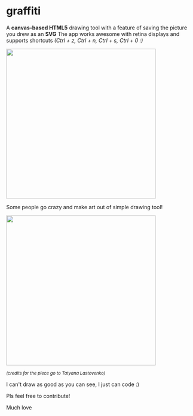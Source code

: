 # graffiti
A <b>canvas-based HTML5</b> drawing tool with a feature of saving the picture you drew as an <b>SVG</b>
The app works awesome with retina displays and supports shortcuts 
<i>(Ctrl + z, Ctrl + n, Ctrl + s, Ctrl + 0 :)</i>

<img src="http://i.imgur.com/n2uax31.png" width="400" />

Some people go crazy and make art out of simple drawing tool!

<img src="http://cs305612.vk.me/v305612225/369f/11WhVDW4ig0.jpg" width="400" />

<i><small>(credits for the piece go to Tatyana Lastovenko)</small></i>

I can't draw as good as you can see, I just can code :)

Pls feel free to contribute! 

Much love
